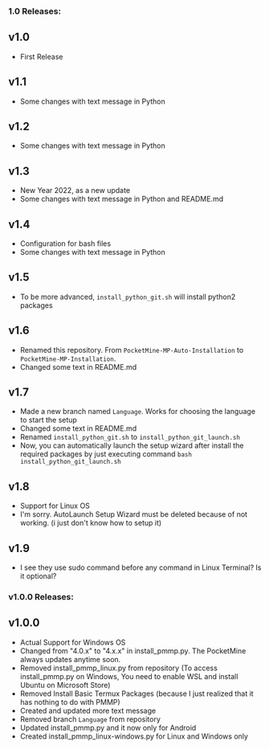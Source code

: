 ### 1.0 Releases:

## v1.0
- First Release

## v1.1
- Some changes with text message in Python

## v1.2
- Some changes with text message in Python

## v1.3
- New Year 2022, as a new update
- Some changes with text message in Python and README.md

## v1.4
- Configuration for bash files
- Some changes with text message in Python

## v1.5
- To be more advanced, `install_python_git.sh` will install python2 packages

## v1.6
- Renamed this repository. From `PocketMine-MP-Auto-Installation` to `PocketMine-MP-Installation`.
- Changed some text in README.md

## v1.7
- Made a new branch named `Language`. Works for choosing the language to start the setup
- Changed some text in README.md
- Renamed `install_python_git.sh` to `install_python_git_launch.sh`
- Now, you can automatically launch the setup wizard after install the required packages by just executing command `bash install_python_git_launch.sh`

## v1.8
- Support for Linux OS
- I'm sorry. AutoLaunch Setup Wizard must be deleted because of not working. (i just don't know how to setup it)

## v1.9
- I see they use sudo command before any command in Linux Terminal? Is it optional?

### v1.0.0 Releases:

## v1.0.0
- Actual Support for Windows OS
- Changed from "4.0.x" to "4.x.x" in install_pmmp.py. The PocketMine always updates anytime soon.
- Removed install_pmmp_linux.py from repository
(To access install_pmmp.py on Windows, You need to enable WSL and install Ubuntu on Microsoft Store)
- Removed Install Basic Termux Packages (because I just realized that it has nothing to do with PMMP)
- Created and updated more text message
- Removed branch `Language` from repository
- Updated install_pmmp.py and it now only for Android
- Created install_pmmp_linux-windows.py for Linux and Windows only
